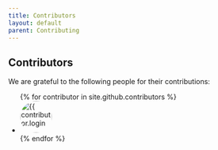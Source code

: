 ```yaml
---
title: Contributors
layout: default
parent: Contributing
---
```


## Contributors

We are grateful to the following people for their contributions:

<ul class="list-style-none">
{% for contributor in site.github.contributors %}
  <li class="d-inline-block mr-1">
     <a href="{{ contributor.html_url }}"><img src="{{ contributor.avatar_url }}" width="64" height="64" alt="{{ contributor.login }}" style="border-radius: 50%"></a>
  </li>
{% endfor %}
</ul>
